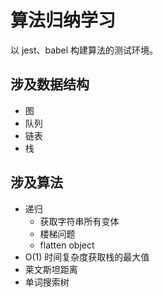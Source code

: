 # 算法归纳学习

以 jest、babel 构建算法的测试环境。

## 涉及数据结构

- 图
- 队列
- 链表
- 栈

## 涉及算法

- 递归
  - 获取字符串所有变体
  - 楼梯问题
  - flatten object
- O(1) 时间复杂度获取栈的最大值
- 莱文斯坦距离
- 单词搜索树
